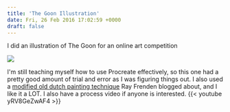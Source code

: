 ```yaml
---
title: 'The Goon Illustration'
date: Fri, 26 Feb 2016 17:02:59 +0000
draft: false
---
```


I did an illustration of The Goon for an online art competition

![](/img/the-goon.jpg)

I'm still teaching myself how to use Procreate effectively, so this one had a pretty good amount of trial and error as I was figuring things out. I also used a [modified old dutch painting technique](http://frenden.com/post/126700246437/ive-been-using-a-flemish-dead-color-technique-for) Ray Frenden blogged about, and I like it a LOT. I also have a process video if anyone is interested.
{{< youtube yRV8GeZwAF4 >}}
